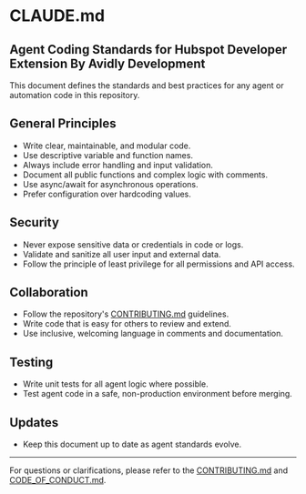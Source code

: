 # CLAUDE.md

## Agent Coding Standards for Hubspot Developer Extension By Avidly Development

This document defines the standards and best practices for any agent or automation code in this repository.

## General Principles
- Write clear, maintainable, and modular code.
- Use descriptive variable and function names.
- Always include error handling and input validation.
- Document all public functions and complex logic with comments.
- Use async/await for asynchronous operations.
- Prefer configuration over hardcoding values.

## Security
- Never expose sensitive data or credentials in code or logs.
- Validate and sanitize all user input and external data.
- Follow the principle of least privilege for all permissions and API access.

## Collaboration
- Follow the repository's [CONTRIBUTING.md](./CONTRIBUTING.md) guidelines.
- Write code that is easy for others to review and extend.
- Use inclusive, welcoming language in comments and documentation.

## Testing
- Write unit tests for all agent logic where possible.
- Test agent code in a safe, non-production environment before merging.

## Updates
- Keep this document up to date as agent standards evolve.

---
For questions or clarifications, please refer to the [CONTRIBUTING.md](./CONTRIBUTING.md) and [CODE_OF_CONDUCT.md](./CODE_OF_CONDUCT.md).
